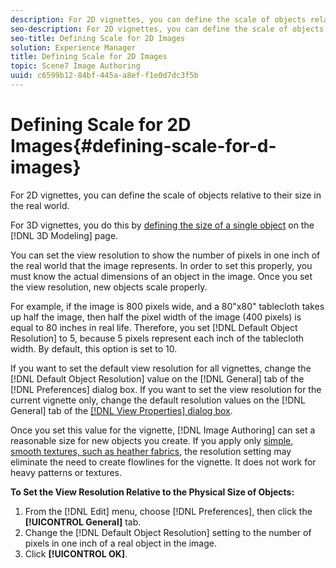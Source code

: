 ```yaml
---
description: For 2D vignettes, you can define the scale of objects relative to their size in the real world.
seo-description: For 2D vignettes, you can define the scale of objects relative to their size in the real world.
seo-title: Defining Scale for 2D Images
solution: Experience Manager
title: Defining Scale for 2D Images
topic: Scene7 Image Authoring
uuid: c6599b12-84bf-445a-a8ef-f1e0d7dc3f5b
---
```


# Defining Scale for 2D Images{#defining-scale-for-d-images}

For 2D vignettes, you can define the scale of objects relative to their size in the real world.

For 3D vignettes, you do this by [defining the size of a single object](../../c-vat-3d-mod-pg/c-vat-create-geo/t-vat-def-3d-scale.md#task-7938e8b9590543a78d48b678d2d26ba9) on the [!DNL 3D Modeling] page.

You can set the view resolution to show the number of pixels in one inch of the real world that the image represents. In order to set this properly, you must know the actual dimensions of an object in the image. Once you set the view resolution, new objects scale properly.

For example, if the image is 800 pixels wide, and a 80"x80" tablecloth takes up half the image, then half the pixel width of the image (400 pixels) is equal to 80 inches in real life. Therefore, you set [!DNL Default Object Resolution] to 5, because 5 pixels represent each inch of the tablecloth width. By default, this option is set to 10.

If you want to set the default view resolution for all vignettes, change the [!DNL Default Object Resolution] value on the [!DNL General] tab of the [!DNL Preferences] dialog box. If you want to set the view resolution for the current vignette only, change the default resolution values on the [!DNL General] tab of the [ [!DNL View Properties] dialog box](../../c-vat-obj-pg/c-vat-abt-obj-prop/c-vat-view-prop.md#concept-8a396f7b144c46c4806c8ed26619eed1).

Once you set this value for the vignette, [!DNL Image Authoring] can set a reasonable size for new objects you create. If you apply only [simple, smooth textures, such as heather fabrics](../../c-vat-rend-pg/c-vat-rend-obj/t-vat-heather-text-eff.md#task-00de2da0ac644349868db8249dd2ab2c), the resolution setting may eliminate the need to create flowlines for the vignette. It does not work for heavy patterns or textures.

**To Set the View Resolution Relative to the Physical Size of Objects:** 

1. From the [!DNL Edit] menu, choose [!DNL Preferences], then click the **[!UICONTROL General]** tab.
1. Change the [!DNL Default Object Resolution] setting to the number of pixels in one inch of a real object in the image.
1. Click **[!UICONTROL OK]**.
